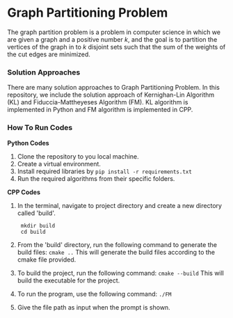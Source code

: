 # Graph Partitioning Problem
The graph partition problem is a problem in computer science in which we are given a graph and a positive number *k*, and the goal is to partition the vertices of the graph in to *k* disjoint sets such that the sum of the weights of the cut edges are minimized.

### Solution Approaches
There are many solution approaches to Graph Partitioning Problem. In this repository, we include the solution approach of Kernighan-Lin Algorithm (KL) and Fiduccia-Mattheyeses Algorithm (FM).
KL algorithm is implemented in Python and FM algorithm is implemented in CPP. 

### How To Run Codes
**Python Codes**
1. Clone the repository to you local machine.
2. Create a virtual environment.
3. Install required libraries by `pip install -r requirements.txt`
4. Run the required algorithms from their specific folders.

**CPP Codes**

1. In the terminal, navigate to project directory and create a new directory called 'build'.
 

        mkdir build 
        cd build
2. From the 'build' directory, run the following command to generate the build files: `cmake ..`
This will generate the build files according to the cmake file provided.
3. To build the project, run the following command: `cmake --build`
This will build the executable for the project.
4. To run the program, use the following command: `./FM` 
5. Give the file path as input when the prompt is shown.

